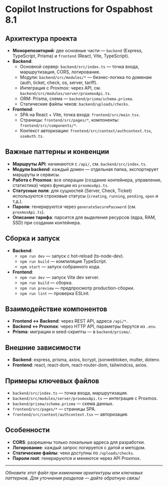 # Copilot Instructions for Ospabhost 8.1

## Архитектура проекта
- **Монорепозиторий**: две основные части — `backend` (Express, TypeScript, Prisma) и `frontend` (React, Vite, TypeScript).
- **Backend**:
  - Основной сервер: `backend/src/index.ts` — точка входа, маршрутизация, CORS, логирование.
  - Модули: `backend/src/modules/*` — бизнес-логика по доменам (auth, ticket, check, os, server, tariff).
  - Интеграция с Proxmox: через API, см. `backend/src/modules/server/proxmoxApi.ts`.
  - ORM: Prisma, схема — `backend/prisma/schema.prisma`.
  - Статические файлы чеков: `backend/uploads/checks`.
- **Frontend**:
  - SPA на React + Vite, точка входа: `frontend/src/main.tsx`.
  - Страницы: `frontend/src/pages/*`, компоненты: `frontend/src/components/*`.
  - Контекст авторизации: `frontend/src/context/authcontext.tsx`, `useAuth.ts`.

## Важные паттерны и конвенции
- **Маршруты API**: начинаются с `/api/`, см. `backend/src/index.ts`.
- **Модули backend**: каждый домен — отдельная папка, экспортирует маршруты и сервисы.
- **Работа с Proxmox**: все операции (создание контейнера, управление, статистика) через функции из `proxmoxApi.ts`.
- **Статусные поля**: для сущностей (Server, Check, Ticket) используются строковые статусы (`creating`, `running`, `pending`, `open` и т.д.).
- **Пароли**: генерируются через `generateSecurePassword` (см. `proxmoxApi.ts`).
- **Описание тарифа**: парсится для выделения ресурсов (ядра, RAM, SSD) при создании контейнера.

## Сборка и запуск
- **Backend**:
  - `npm run dev` — запуск с hot-reload (ts-node-dev).
  - `npm run build` — компиляция TypeScript.
  - `npm start` — запуск собранного кода.
- **Frontend**:
  - `npm run dev` — запуск Vite dev server.
  - `npm run build` — сборка.
  - `npm run preview` — предпросмотр production-сборки.
  - `npm run lint` — проверка ESLint.

## Взаимодействие компонентов
- **Frontend ↔ Backend**: через REST API, адреса `/api/*`.
- **Backend ↔ Proxmox**: через HTTP API, параметры берутся из `.env`.
- **Prisma**: миграции и seed-скрипты — в `backend/prisma/`.

## Внешние зависимости
- **Backend**: express, prisma, axios, bcrypt, jsonwebtoken, multer, dotenv.
- **Frontend**: react, react-dom, react-router-dom, tailwindcss, axios.

## Примеры ключевых файлов
- `backend/src/index.ts` — точка входа, маршрутизация.
- `backend/src/modules/server/proxmoxApi.ts` — интеграция с Proxmox.
- `backend/prisma/schema.prisma` — схема данных.
- `frontend/src/pages/*` — страницы SPA.
- `frontend/src/context/authcontext.tsx` — авторизация.

## Особенности
- **CORS**: разрешены только локальные адреса для разработки.
- **Логирование**: каждый запрос логируется с датой и методом.
- **Статические файлы**: чеки доступны по `/uploads/checks`.
- **Пароли root**: генерируются и меняются через API Proxmox.

---

_Обновите этот файл при изменении архитектуры или ключевых паттернов. Для уточнения разделов — дайте обратную связь!_